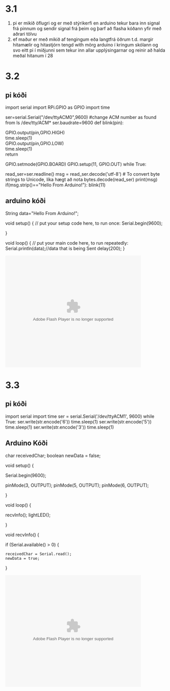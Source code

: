 # 3.1
1. pi er mikið öflugri og er með stýrikerfi en arduino tekur bara inn signal frá pinnum og sendir signal frá þeim
    og þarf að flasha kóðann yfir með aðrari tölvu
2. ef maður er með mikið af tengingum eða langtfrá öðrum t.d. margir hitamælir og hitastjórn tengd with mörg arduino í kringum skólann og svo eitt pi í miðjunni sem tekur inn allar upplýsingarnar og reinir að halda meðal hitanum í 28
# 3.2
## pi kóði

import serial
import RPi.GPIO as GPIO
import time

ser=serial.Serial("/dev/ttyACM0",9600)  #change ACM number as found from ls /dev/tty/ACM*
ser.baudrate=9600
def blink(pin):


GPIO.output(pin,GPIO.HIGH)  
time.sleep(1)  
GPIO.output(pin,GPIO.LOW)  
time.sleep(1)  
return

GPIO.setmode(GPIO.BOARD)
GPIO.setup(11, GPIO.OUT)
while True:

  read_ser=ser.readline()
  msg = read_ser.decode('utf-8') # To convert byte strings to Unicode, líka hægt að nota bytes.decode(read_ser)
  print(msg) 
  if(msg.strip()=="Hello From Arduino!"):
    blink(11)
## arduino kóði

String data="Hello From Arduino!";

void setup() {
// put your setup code here, to run once:
Serial.begin(9600);

}

void loop() {
// put your main code here, to run repeatedly:
Serial.println(data);//data that is being Sent
delay(200);
}
<object width="425" height="350">
  <param name="movie" value="https://www.youtube.com/watch?v=NWM92zt1xms" />
  <param name="wmode" value="transparent" />
  <embed src="https://www.youtube.com/watch?v=NWM92zt1xms"
         type="application/x-shockwave-flash"
         wmode="transparent" width="425" height="350" />
</object>

# 3.3

## pi kóði
import serial
import time
ser = serial.Serial('/dev/ttyACM1', 9600)
while True:
    ser.write(str.encode('6'))
    time.sleep(1)
    ser.write(str.encode('5'))
    time.sleep(1)
    ser.write(str.encode('3'))
    time.sleep(1)

## Arduino Kóði

char receivedChar;
boolean newData = false;

void setup() {

  Serial.begin(9600);

  pinMode(3, OUTPUT);
  pinMode(5, OUTPUT);
  pinMode(6, OUTPUT);
  
}

void loop() {

  recvInfo();
  lightLED();
  
}

void recvInfo() {

  if (Serial.available() > 0) {

    receivedChar = Serial.read();
    newData = true;
    
  }

<object width="425" height="350">
  <param name="movie" value="https://www.youtube.com/watch?v=lV6VNczPEUs" />
  <param name="wmode" value="transparent" />
  <embed src="https://www.youtube.com/watch?v=lV6VNczPEUs"
         type="application/x-shockwave-flash"
         wmode="transparent" width="425" height="350" />

